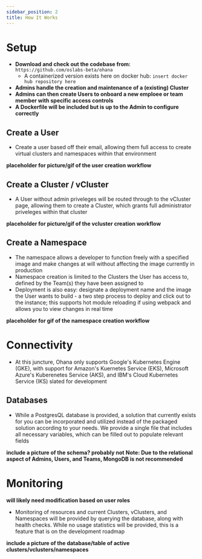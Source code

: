 ```yaml
---
sidebar_position: 2
title: How It Works
---
```


# Setup
- **Download and check out the codebase from:** ```https://github.com/oslabs-beta/ohana```
  - A containerized version exists here on docker hub: ```insert docker hub repository here```
- **Admins handle the creation and maintenance of a (existing) Cluster**
- **Admins can then create Users to onboard a new emploee or team member with specific access controls**
- **A Dockerfile will be included but is up to the Admin to configure correctly**

## Create a User
- Create a user based off their email, allowing them full access to create virtual clusters and namespaces within that environment

**placeholder for picture/gif of the user creation workflow**


## Create a Cluster / vCluster
- A User without admin priveleges will be routed through to the vCluster page, allowing them to create a Cluster, which grants full administrator priveleges within that cluster

**placeholder for picture/gif of the vcluster creation workflow**

## Create a Namespace
- The namespace allows a developer to function freely with a specified image and make changes at will without affecting the image currently in production
- Namespace creation is limited to the Clusters the User has access to, defined by the Team(s) they have been assigned to
- Deployment is also easy: designate a deployment name and the image the User wants to build - a two step process to deploy and click out to the instance; this supports hot module reloading if using webpack and allows you to view changes in real time

**placeholder for gif of the namespace creation workflow**

# Connectivity

- At this juncture, Ohana only supports Google's Kubernetes Engine (GKE), with support for Amazon's Kuernetes Service (EKS), Microsoft Azure's Kuberenetes Service (AKS), and IBM's Cloud Kubernetes Service (IKS) slated for development

## Databases

- While a PostgresQL database is provided, a solution that currently exists for you can be incorporated and utilized instead of the packaged solution according to your needs. We provide a single file that includes all necessary variables, which can be filled out to populate relevant fields

**include a picture of the schema? probably not**
**Note: Due to the relational aspect of Admins, Users, and Teams, MongoDB is not recommended**

# Monitoring

**will likely need modification based on user roles**

- Monitoring of resources and current Clusters, vClusters, and Namespaces will be provided by querying the database, along with health checks. While no usage statistics will be provided, this is a feature that is on the development roadmap

**include a picture of the database/table of active clusters/vclusters/namespaces**
